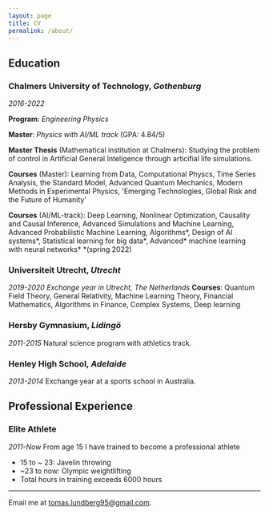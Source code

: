 ```yaml
---
layout: page
title: CV
permalink: /about/
---
```

## Education

### Chalmers University of Technology, *Gothenburg*
*2016-2022*

**Program**: *Engineering Physics*

**Master**: *Physics with AI/ML track* (GPA: 4.84/5)

**Master Thesis** (Mathematical institution at Chalmers):  Studying the problem of control in Artificial General Inteligence through articifial life simulations.

**Courses** (Master): Learning from Data, Computational Physcs, Time Series Analysis, the Standard Model, Advanced Quantum Mechanics, Modern Methods in Experimental Physics, 'Emerging Technologies, Global Risk and the Future of Humanity'

**Courses** (AI/ML-track): Deep Learning, Nonlinear Optimization, Causality and Causal Inference, Advanced Simulations and Machine Learning, Advanced Probabilistic Machine Learning, Algorithms\*, Design of AI systems\*, Statistical learning for big data\*, Advanced\* machine learning with neural networks\* 
\*(spring 2022)

### Universiteit Utrecht, *Utrecht*
*2019-2020*
*Exchange year in Utrecht, The Netherlands*
**Courses**: Quantum Field Theory, General Relativity, Machine Learning Theory, Financial Mathematics, Algorithms in Finance, Complex Systems, Deep learning

### Hersby Gymnasium, *Lidingö*
*2011-2015*
Natural science program with athletics track.

### Henley High School, *Adelaide*
*2013-2014*
Exchange year at a sports school in Australia.

## Professional Experience
### Elite Athlete
*2011-Now*
From age 15 I have trained to become a professional athlete  
- 15 to ~ 23: Javelin throwing  
- ~23 to now: Olympic weightlifting  
- Total hours in training exceeds 6000 hours



---

Email me at [tomas.lundberg95@gmail.com](mailto:tomas.lundberg95@gmail.com).
